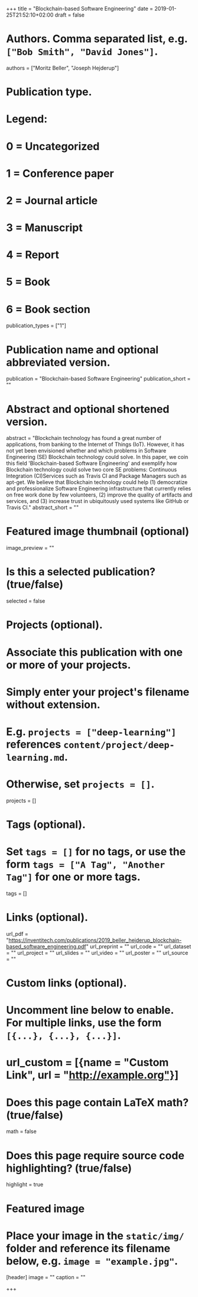 +++
title = "Blockchain-based Software Engineering"
date = 2019-01-25T21:52:10+02:00
draft = false

# Authors. Comma separated list, e.g. `["Bob Smith", "David Jones"]`.
authors = ["Moritz Beller", "Joseph Hejderup"]

# Publication type.
# Legend:
# 0 = Uncategorized
# 1 = Conference paper
# 2 = Journal article
# 3 = Manuscript
# 4 = Report
# 5 = Book
# 6 = Book section
publication_types = ["1"]

# Publication name and optional abbreviated version.
publication = "Blockchain-based Software Engineering"
publication_short = ""

# Abstract and optional shortened version.
abstract = "Blockchain technology has found a great number of applications, from banking to the Internet of Things (IoT). However, it has not yet been envisioned whether and which problems in Software Engineering (SE) Blockchain technology could solve. In this paper, we coin this field 'Blockchain-based Software Engineering' and exemplify how Blockchain technology could solve two core SE problems: Continuous Integration (CI)Services such as Travis CI and Package Managers such as apt-get. We believe that Blockchain technology could help (1) democratize and professionalize Software Engineering infrastructure that currently relies on free work done by few volunteers, (2) improve the quality of artifacts and services, and (3) increase trust in ubiquitously used systems like GitHub or Travis CI."
abstract_short = ""

# Featured image thumbnail (optional)
image_preview = ""

# Is this a selected publication? (true/false)
selected = false

# Projects (optional).
#   Associate this publication with one or more of your projects.
#   Simply enter your project's filename without extension.
#   E.g. `projects = ["deep-learning"]` references `content/project/deep-learning.md`.
#   Otherwise, set `projects = []`.
projects = []

# Tags (optional).
#   Set `tags = []` for no tags, or use the form `tags = ["A Tag", "Another Tag"]` for one or more tags.
tags = []

# Links (optional).
url_pdf = "https://inventitech.com/publications/2019_beller_hejderup_blockchain-based_software_engineering.pdf"
url_preprint = ""
url_code = ""
url_dataset = ""
url_project = ""
url_slides = ""
url_video = ""
url_poster = ""
url_source = ""

# Custom links (optional).
#   Uncomment line below to enable. For multiple links, use the form `[{...}, {...}, {...}]`.
# url_custom = [{name = "Custom Link", url = "http://example.org"}]

# Does this page contain LaTeX math? (true/false)
math = false

# Does this page require source code highlighting? (true/false)
highlight = true

# Featured image
# Place your image in the `static/img/` folder and reference its filename below, e.g. `image = "example.jpg"`.
[header]
image = ""
caption = ""

+++
